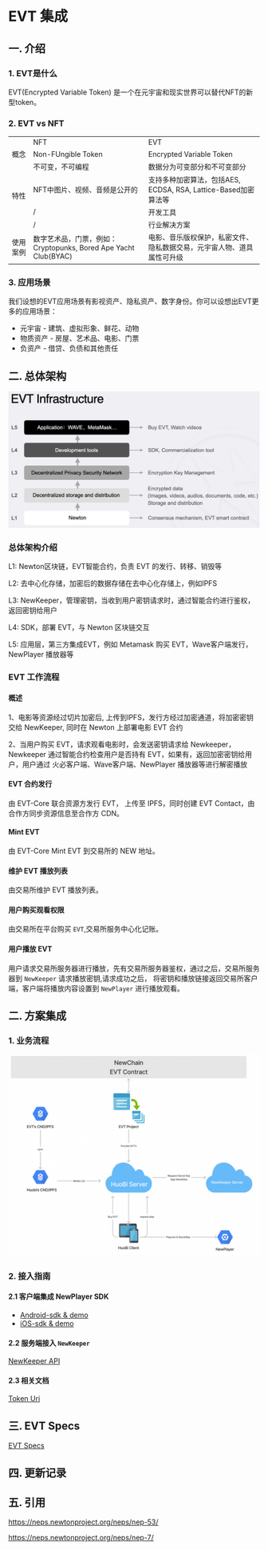 # EVT 集成

## 一. 介绍

### 1. EVT是什么

EVT(Encrypted Variable Token) 是一个在元宇宙和现实世界可以替代NFT的新型token。

### 2. EVT vs NFT

<table>
  <tr>
    <td></td>
    <td>NFT</td>
    <td>EVT</td>
  </tr>
  <tr>
    <td>概念</td>
    <td>Non-FUngible Token</td>
    <td>Encrypted Variable Token</td>
  </tr>
  <tr>
    <td rowspan = 4>特性</td>
    <td>不可变，不可编程</td>
    <td>数据分为可变部分和不可变部分</td>
  </tr>
  <tr>
    <td>NFT中图片、视频、音频是公开的</td>
    <td>支持多种加密算法，包括AES, ECDSA, RSA, Lattice-Based加密算法等</td>
  </tr>
  <tr>
    <td>/</td>
    <td>开发工具</td>
  </tr>
  <tr>
    <td>/</td>
    <td>行业解决方案</td>
  </tr>
  <tr>
    <td>使用案例</td>
    <td>数字艺术品，门票，例如：Cryptopunks, Bored Ape Yacht Club(BYAC)</td>
    <td>电影、音乐版权保护，私密文件、隐私数据交易，元宇宙人物、道具属性可升级</td>
  </tr>
</table>


### 3. 应用场景

我们设想的EVT应用场景有影视资产、隐私资产、数字身份。你可以设想出EVT更多的应用场景：

- 元宇宙 - 建筑、虚拟形象、鲜花、动物
- 物质资产 - 房屋、艺术品、电影、门票
- 负资产 - 借贷、负债和其他责任

## 二. 总体架构

![evt-infrastructure](../res/evt-infrastructure.png)

### 总体架构介绍

L1: Newton区块链，EVT智能合约，负责 EVT 的发行、转移、销毁等

L2: 去中心化存储，加密后的数据存储在去中心化存储上，例如IPFS

L3: NewKeeper，管理密钥，当收到用户密钥请求时，通过智能合约进行鉴权，返回密钥给用户

L4: SDK，部署 EVT，与 Newton 区块链交互

L5: 应用层，第三方集成EVT，例如 Metamask 购买 EVT，Wave客户端发行，NewPlayer 播放器等

### EVT 工作流程
#### 概述

1、电影等资源经过切片加密后, 上传到IPFS，发行方经过加密通道，将加密密钥交给 NewKeeper, 同时在 Newton 上部署电影 EVT 合约

2、当用户购买 EVT，请求观看电影时，会发送密钥请求给 Newkeeper，Newkeeper 通过智能合约检查用户是否持有 EVT，如果有，返回加密密钥给用户，用户通过 火必客户端、Wave客户端、NewPlayer 播放器等进行解密播放


#### EVT 合约发行

由 EVT-Core 联合资源方发行 EVT， 上传至 IPFS，同时创建 EVT Contact，由合作方同步资源信息至合作方 CDN。


#### Mint EVT

由 EVT-Core Mint EVT 到交易所的 NEW 地址。


#### 维护 EVT 播放列表

由交易所维护 EVT 播放列表。


#### 用户购买观看权限

由交易所在平台购买 `EVT`,交易所服务中心化记账。


#### 用户播放 EVT

用户请求交易所服务器进行播放，先有交易所服务器鉴权，通过之后，交易所服务器到 `NewKeeper` 请求播放密钥,请求成功之后，
将密钥和播放链接返回交易所客户端，客户端将播放内容设置到 `NewPlayer` 进行播放观看。

## 二. 方案集成

### 1. 业务流程
![huobi_evt](../res/huobi_evt.png)

### 2. 接入指南


#### 2.1 客户端集成 NewPlayer SDK

- [Android-sdk & demo](https://gitlab.weinvent.org/wave/business/wave-websites/evt-player-android)
- [iOS-sdk & demo](https://gitlab.weinvent.org/wave/business/wave-websites/evt-player-ios)

#### 2.2 服务端接入 `NewKeeper`

[NewKeeper API](newkeeper-api.md)

#### 2.3 相关文档

[Token Uri](tokenUri.md)

## 三. EVT Specs

[EVT Specs](evt-specs.md)

## 四. 更新记录

## 五. 引用

https://neps.newtonproject.org/neps/nep-53/

https://neps.newtonproject.org/neps/nep-7/
